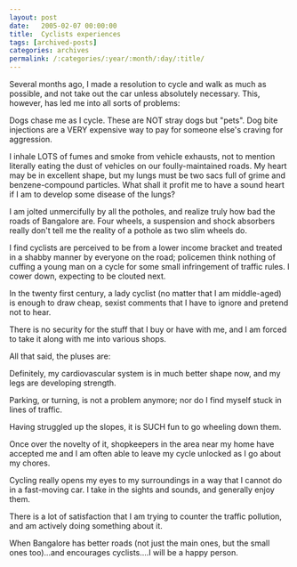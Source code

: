 ```yaml
---
layout: post
date:	2005-02-07 00:00:00
title:  Cyclists experiences
tags: [archived-posts]
categories: archives
permalink: /:categories/:year/:month/:day/:title/
---
```

Several months ago, I made a resolution to cycle and walk as much as possible, and not take out the car unless absolutely necessary. This, however, has led me into all sorts of problems:

Dogs chase me as I cycle. These are NOT stray dogs but "pets". Dog bite injections are a  VERY expensive way to pay for someone else's craving for aggression.

I inhale LOTS of fumes and smoke from vehicle exhausts, not to mention literally eating the dust of vehicles on our foully-maintained roads. My heart may be in excellent shape, but my lungs must be two sacs full of grime and benzene-compound particles. What shall it profit me to have a sound heart if I am to develop some disease of the lungs?

I am jolted unmercifully by all the potholes, and realize truly how bad the roads of Bangalore are. Four wheels, a suspension and shock absorbers really don't tell me the reality of a pothole as two slim wheels do.

I find cyclists are perceived to be from a lower income bracket and treated in a shabby manner by everyone on the road; policemen think nothing of cuffing a young man on a cycle for some small infringement of traffic rules. I cower down, expecting to be clouted next. 

In the twenty first century, a lady cyclist (no matter that I am middle-aged) is enough to draw cheap, sexist comments that I have to ignore and pretend not to hear.

There is no security for the stuff that I buy or have with me, and I am forced to take it along with me into various shops.

All that said, the pluses are:

Definitely, my cardiovascular system is in much better shape now, and my legs are developing strength.

Parking, or turning, is not a problem anymore; nor do I find myself stuck in lines of traffic.

Having struggled up the slopes, it is SUCH fun to go wheeling down them.

Once over the novelty of it, shopkeepers in the area near my home have accepted me and I am often able to leave my cycle unlocked as I go about my chores.

Cycling really opens my eyes to my surroundings in a way that I cannot do in a fast-moving car. I take in the sights and sounds, and generally enjoy them.

There is a lot of satisfaction that I am trying to counter the traffic pollution, and am actively doing something about it.

When Bangalore has better roads (not just the main ones, but the small ones too)...and encourages cyclists....I will be a happy person.
